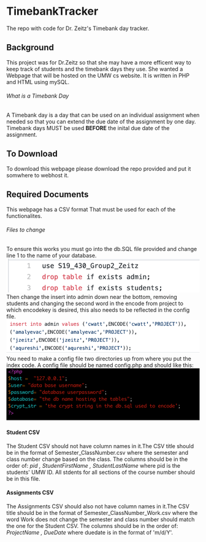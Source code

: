 # TimebankTracker
The repo with code for Dr. Zeitz's Timebank day tracker. 
## Background
This project was for Dr.Zeitz so that she may have a more efficent way to keep track of students and the timebank days they use. She wanted a Webpage that will be hosted on the UMW cs website. It is written in PHP and HTML using mySQL.
###### What is a Timebank Day
A Timebank day is a day that can be used on an individual assignment when needed so that you can extend the due date of the assignment by one day. Timebank days MUST be used **BEFORE** the inital due date of the assignment.
## To Download
To download this webpage please download the repo provided and put it somwhere to webhost it.

## Required Documents
This webpage has a CSV format That must be used for each of the functionalites.
###### Files to change
To ensure this works you must go into the db.SQL file provided and change line 1 to the name of your database.
![alt text](https://github.com/sujiko/TimebankTracker/blob/master/ReadmeImages/Screen%20Shot%202019-04-18%20at%2012.23.33%20PM.png)
Then change the insert into admin down near the bottom, removing students and changing the second word in the encode from project to which encodekey is desired, this also needs to be reflected in the config file.
![alt text](https://github.com/sujiko/TimebankTracker/blob/master/ReadmeImages/Screen%20Shot%202019-04-18%20at%2012.23.38%20PM.png)
You need to make a config file two directories up from where you put the index code. A config file should be named config.php and should like this:
![alt text](https://github.com/sujiko/TimebankTracker/blob/master/ReadmeImages/example%20config.png)
#### Student CSV
The Student CSV should not have column names in it.The CSV title should be in the format of Semester_ClassNumber.csv where the semester and class number change based on the class. The columns should be in the order of: *pid , StudentFirstName , StudentLastName* where pid is the students' UMW ID. All stdents for all sections of the course number should be in this file. 
#### Assignments CSV
The Assignments CSV should also not have column names in it.The CSV title should be in the format of Semester_ClassNumber_Work.csv where the word Work does not change the semester and class number should match the one for the Student CSV. The columns should be in the order of: *ProjectName , DueDate* where duedate is in the format of 'm/d/Y'.
